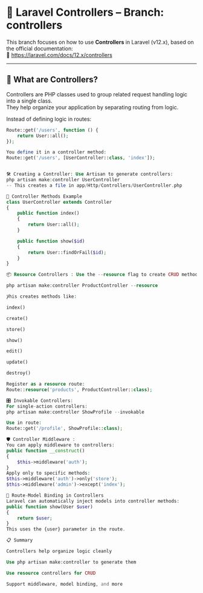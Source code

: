 # 🧭 Laravel Controllers – Branch: controllers

This branch focuses on how to use **Controllers** in Laravel (v12.x), based on the official documentation:  
🔗 https://laravel.com/docs/12.x/controllers

---

## 📌 What are Controllers?

Controllers are PHP classes used to group related request handling logic into a single class.  
They help organize your application by separating routing from logic.

Instead of defining logic in routes:

```php
Route::get('/users', function () {
    return User::all();
});

You define it in a controller method:
Route::get('/users', [UserController::class, 'index']);


🛠️ Creating a Controller: Use Artisan to generate controllers:
php artisan make:controller UserController 
-- This creates a file in app/Http/Controllers/UserController.php

🧩 Controller Methods Example
class UserController extends Controller
{
    public function index()
    {
        return User::all();
    }

    public function show($id)
    {
        return User::findOrFail($id);
    }
}

📦 Resource Controllers : Use the --resource flag to create CRUD methods automatically:

php artisan make:controller ProductController --resource

لإhis creates methods like:

index()

create()

store()

show()

edit()

update()

destroy()

Register as a resource route:
Route::resource('products', ProductController::class);

🎛️ Invokable Controllers:
For single-action controllers:
php artisan make:controller ShowProfile --invokable

Use in route:
Route::get('/profile', ShowProfile::class);

🛡️ Controller Middleware : 
You can apply middleware to controllers:
public function __construct()
{
    $this->middleware('auth');
}
Apply only to specific methods:
$this->middleware('auth')->only('store');
$this->middleware('admin')->except('index');

🧪 Route-Model Binding in Controllers
Laravel can automatically inject models into controller methods:
public function show(User $user)
{
    return $user;
}
This uses the {user} parameter in the route.

📋 Summary

Controllers help organize logic cleanly

Use php artisan make:controller to generate them

Use resource controllers for CRUD

Support middleware, model binding, and more





























